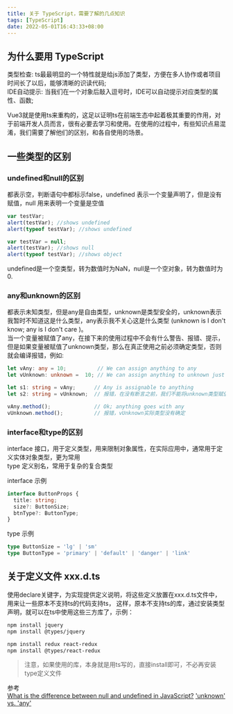 ```yaml
---
title: 关于 TypeScript，需要了解的几点知识
tags: [TypeScript]
date: 2022-05-01T16:43:33+08:00
---
```


## 为什么要用 TypeScript

类型检查: ts最最明显的一个特性就是给js添加了类型，方便在多人协作或者项目时间长了以后，能够清晰的识读代码;   
IDE自动提示: 当我们在一个对象后敲入逗号时，IDE可以自动提示对应类型的属性、函数;

Vue3就是使用ts来重构的，这足以证明ts在前端生态中起着极其重要的作用，对于前端开发人员而言，很有必要去学习和使用。在使用的过程中，有些知识点易混淆，我们需要了解他们的区别，和各自使用的场景。

## 一些类型的区别

### undefined和null的区别

都表示空，判断语句中都标示false，undefined 表示一个变量声明了，但是没有赋值，null 用来表明一个变量是空值

```js
var testVar;
alert(testVar); //shows undefined
alert(typeof testVar); //shows undefined
```

```js
var testVar = null;
alert(testVar); //shows null
alert(typeof testVar); //shows object
```

undefined是一个空类型，转为数值时为NaN，null是一个空对象，转为数值时为0.

### any和unknown的区别

都表示未知类型，但是any是自由类型，unknown是类型安全的，unknown表示我暂时不知道这是什么类型，any表示我不关心这是什么类型 (unknown is I don't know; any is I don't care )。   
当一个变量被赋值了any，在接下来的使用过程中不会有什么警告、报错、提示，但是如果变量被赋值了unknown类型，那么在真正使用之前必须确定类型，否则就会编译报错，例如:

```ts
let vAny: any = 10;          // We can assign anything to any
let vUnknown: unknown =  10; // We can assign anything to unknown just like any 

let s1: string = vAny;      // Any is assignable to anything 
let s2: string = vUnknown;  // 报错，在没有断言之前，我们不能将unknown类型赋值给其它类型

vAny.method();              // Ok; anything goes with any
vUnknown.method();          // 报错，vUnknown实际类型没有确定
```

### interface和type的区别

interface 接口，用于定义类型，用来限制对象属性，在实际应用中，通常用于定义实体对象类型，更为常用   
type 定义别名，常用于复杂的复合类型

interface 示例

```ts
interface ButtonProps {
  title: string;
  size?: ButtonSize;
  btnType?: ButtonType;
}
```

type 示例

```ts
type ButtonSize = 'lg' | 'sm'
type ButtonType = 'primary' | 'default' | 'danger' | 'link'
```

## 关于定义文件 xxx.d.ts

使用declare关键字，为实现提供定义说明，将这些定义放置在xxx.d.ts文件中，用来让一些原本不支持ts的代码支持ts，
这样，原本不支持ts的库，通过安装类型声明，就可以在ts中使用这些三方库了，示例：

```bash
npm install jquery
npm install @types/jquery

npm install redux react-redux
npm install @types/react-redux
```

> 注意，如果使用的库，本身就是用ts写的，直接install即可，不必再安装type定义文件

参考   
[What is the difference between null and undefined in JavaScript?](https://stackoverflow.com/questions/5076944/what-is-the-difference-between-null-and-undefined-in-javascript)
['unknown' vs. 'any'](https://stackoverflow.com/questions/51439843/unknown-vs-any)

